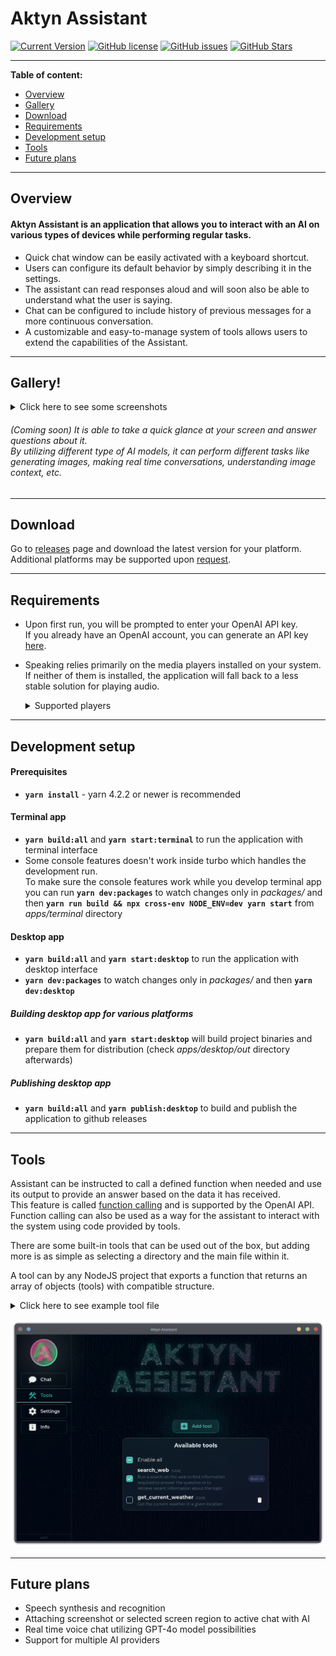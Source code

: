 # Aktyn Assistant

[![Current Version](https://img.shields.io/github/package-json/v/Aktyn/DesktopVoiceAssistant.svg)](https://github.com/Aktyn/DesktopVoiceAssistant)
[![GitHub license](https://img.shields.io/github/license/Aktyn/DesktopVoiceAssistant.svg)](https://github.com/Aktyn/DesktopVoiceAssistant/blob/master/LICENSE)
[![GitHub issues](https://img.shields.io/github/issues/Aktyn/DesktopVoiceAssistant.svg)](https://GitHub.com/Aktyn/DesktopVoiceAssistant/issues/)
[![GitHub Stars](https://img.shields.io/github/stars/Aktyn/DesktopVoiceAssistant.svg)](https://github.com/Aktyn/DesktopVoiceAssistant/stargazers)

---

**Table of content:**
 - [Overview](#overview)
 - [Gallery](#gallery)
 - [Download](#download)
 - [Requirements](#requirements)
 - [Development setup](#development-setup)
 - [Tools](#tools)
 - [Future plans](#future-plans)

---

## Overview <a id="overview"></a>

#### Aktyn Assistant is an application that allows you to interact with an AI on various types of devices while performing regular tasks.  
- Quick chat window can be easily activated with a keyboard shortcut.  
- Users can configure its default behavior by simply describing it in the settings.  
- The assistant can read responses aloud and will soon also be able to understand what the user is saying.  
- Chat can be configured to include history of previous messages for a more continuous conversation.
- A customizable and easy-to-manage system of tools allows users to extend the capabilities of the Assistant.

---

## Gallery! <a id="gallery"></a>
<details>
  <summary>Click here to see some screenshots</summary>

  #### Some views in main window (instructed to respond in a leet speak)
  ![img](img/settings.png)
  ![img](img/chat-leet.png)
  ![img](img/tools.png)

  #### Example quick chat window after asking about given screenshot of code
  ![img](img/quick-chat-part1.png)
  ![img](img/quick-chat-part2.png)
</details>

###### (Coming soon) It is able to take a quick glance at your screen and answer questions about it.<br />By utilizing different type of AI models, it can perform different tasks like generating images, making real time conversations, understanding image context, etc.

---

## Download <a id="download"></a>
Go to [releases](https://github.com/Aktyn/aktyn-assistant/releases) page and download the latest version for your platform.  
Additional platforms may be supported upon [request](https://github.com/Aktyn/aktyn-assistant/issues/new).

---

## Requirements <a id="requirements"></a>

- Upon first run, you will be prompted to enter your OpenAI API key.  
  If you already have an OpenAI account, you can generate an API key [here](https://platform.openai.com/account/api-keys).
- Speaking relies primarily on the media players installed on your system.  
  If neither of them is installed, the application will fall back to a less stable solution for playing audio.
  <details>
    <summary>Supported players</summary>

    - mplayer
    - afplay
    - mpg123
    - mpg321
    - play
    - omxplayer
    - aplay
    - cmdmp3
  </details>
  

---

## Development setup <a id="development-setup"></a>

#### Prerequisites

- **`yarn install`** - yarn 4.2.2 or newer is recommended

#### Terminal app

- **`yarn build:all`** and **`yarn start:terminal`** to run the application with terminal interface
- Some console features doesn't work inside turbo which handles the development run.  
  To make sure the console features work while you develop terminal app you can run **`yarn dev:packages`** to watch changes only in _packages/_ and then **`yarn run build && npx cross-env NODE_ENV=dev yarn start`** from _apps/terminal_ directory

#### Desktop app

- **`yarn build:all`** and **`yarn start:desktop`** to run the application with desktop interface
- **`yarn dev:packages`** to watch changes only in _packages/_ and then **`yarn dev:desktop`**

##### Building desktop app for various platforms

- **`yarn build:all`** and **`yarn start:desktop`** will build project binaries and prepare them for distribution (check _apps/desktop/out_ directory afterwards)

##### Publishing desktop app

- **`yarn build:all`** and **`yarn publish:desktop`** to build and publish the application to github releases

---

## Tools <a id="tools"></a>

Assistant can be instructed to call a defined function when needed and use its output to provide an answer based on the data it has received.  
This feature is called [function calling](https://platform.openai.com/docs/guides/function-calling) and is supported by the OpenAI API.
Function calling can also be used as a way for the assistant to interact with the system using code provided by tools.

There are some built-in tools that can be used out of the box, but adding more is as simple as selecting a directory and the main file within it.

A tool can by any NodeJS project that exports a function that returns an array of objects (tools) with compatible structure.
<details>
  <summary>Click here to see example tool file</summary>

  ```javascript
  exports.default = index;
  const toolSchema = {
    version: '1.0.0',
    functionName: 'get_current_weather',
    //Description tells AI what the function does so it can decide whether to call it or not
    description: 'Get the current weather in a given location',
    parameters: {
      type: 'object',
      properties: {
        location: {
          type: 'string',
          description: 'The city and state, e.g. San Francisco, CA',
        },
        unit: { type: 'string', enum: ['celsius', 'fahrenheit'] },
      },
      required: ['location'],
    },
  };

  // This function can call an external APIs for example. Argument is a JSON object with the parameters defined in the schema
  async function getCurrentWeather(data) {
    const { location } = data;
    if (location.toLowerCase().includes('tokyo')) {
      return JSON.stringify({
        location: 'Tokyo',
        temperature: '10',
        unit: 'celsius',
      });
    }
    else if (location.toLowerCase().includes('san francisco')) {
      return JSON.stringify({
          location: 'San Francisco',
          temperature: '72',
          unit: 'fahrenheit',
      });
    }
    else if (location.toLowerCase().includes('paris')) {
      return JSON.stringify({
        location: 'Paris',
        temperature: '22',
        unit: 'fahrenheit',
      });
    }
    else {
      return JSON.stringify({ location, temperature: 'unknown' });
    }
  }
  function index() {
    return [
      {
        schema: toolSchema,
        function: getCurrentWeather,
      },
    ];
  }
  ```
</details>

![img](img/tools.png)

---

## Future plans <a id="future-plans"></a>

- Speech synthesis and recognition
- Attaching screenshot or selected screen region to active chat with AI
- Real time voice chat utilizing GPT-4o model possibilities
- Support for multiple AI providers
